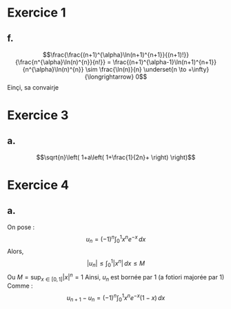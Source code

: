 # Exercice 1
## f.
$$\frac{\frac{(n+1)^{\alpha}\ln(n+1)^{n+1}}{(n+1)!}}{\frac{n^{\alpha}\ln(n)^{n}}{n!}} = \frac{(n+1)^{\alpha-1}\ln(n+1)^{n+1}}{n^{\alpha}\ln(n)^{n}} \sim \frac{\ln(n)}{n} \underset{n \to +\infty}{\longrightarrow} 0$$
Einçi, sa convairje



# Exercice 3
## a.
$$\sqrt{n}\left( 1+a\left( 1+\frac{1}{2n}+  \right) \right)$$

# Exercice 4
## a.
On pose : 
$$u_{n} =(-1)^{n} \int_{0}^{1} x^{n} e^{ -x } \, dx$$
Alors, 
$$\left| u_{n}\right| \leq \int_{0} ^{1} \left| x^{n}\right| \, dx \leq M$$
Ou $M = \sup_{x \in [0, 1]}\left| x\right|^{n} = 1$
Ainsi, $u_{n}$ est bornée par $1$ (a fotiori majorée par $1$)
Comme : 
$$u_{n+1}-u_{n} = (-1)^{n} \int_{0}^{1}x^{n}e^{ -x }(1-x) \, dx $$
